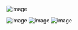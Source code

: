 ![image](https://github.com/user-attachments/assets/fbae76fe-e79b-4240-b9d1-5c4dad6390f1)


![image](https://github.com/user-attachments/assets/c24a5e8c-696d-4465-9ccb-6d636b82b64b)
![image](https://github.com/user-attachments/assets/5024be4c-d7ef-489e-a2b8-b6e873dfd94d)
![image](https://github.com/user-attachments/assets/9cbfc541-69e1-4670-8bf7-5f255d0dcc0f)
